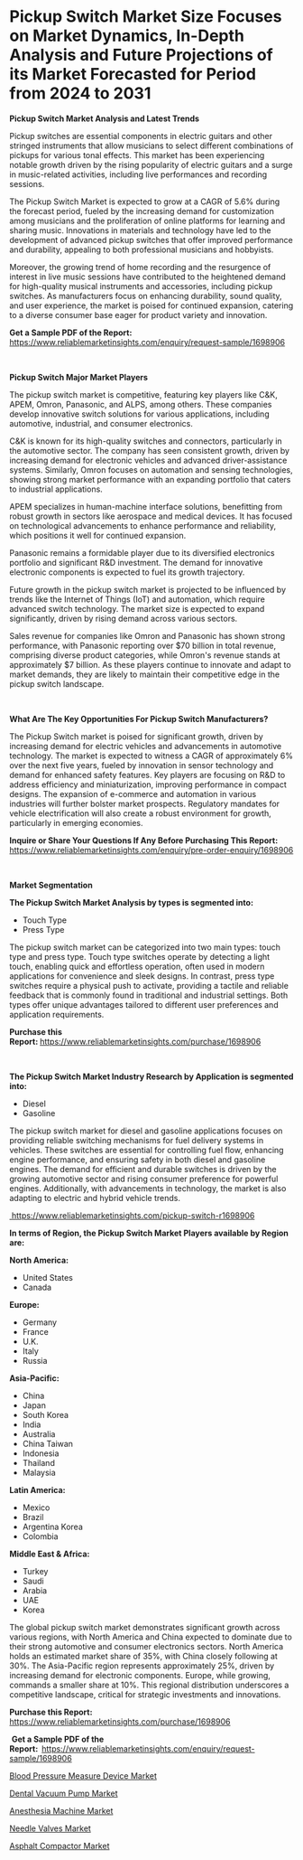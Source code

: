 <p><h1>Pickup Switch Market Size Focuses on Market Dynamics, In-Depth Analysis and Future Projections of its Market Forecasted for Period from 2024 to 2031</h1></p><p><strong>Pickup Switch Market Analysis and Latest Trends</strong></p>
<p><p>Pickup switches are essential components in electric guitars and other stringed instruments that allow musicians to select different combinations of pickups for various tonal effects. This market has been experiencing notable growth driven by the rising popularity of electric guitars and a surge in music-related activities, including live performances and recording sessions. </p><p>The Pickup Switch Market is expected to grow at a CAGR of 5.6% during the forecast period, fueled by the increasing demand for customization among musicians and the proliferation of online platforms for learning and sharing music. Innovations in materials and technology have led to the development of advanced pickup switches that offer improved performance and durability, appealing to both professional musicians and hobbyists.</p><p>Moreover, the growing trend of home recording and the resurgence of interest in live music sessions have contributed to the heightened demand for high-quality musical instruments and accessories, including pickup switches. As manufacturers focus on enhancing durability, sound quality, and user experience, the market is poised for continued expansion, catering to a diverse consumer base eager for product variety and innovation.</p></p>
<p><strong>Get a Sample PDF of the Report:&nbsp;</strong> <a href="https://www.reliablemarketinsights.com/enquiry/request-sample/1698906?utm_campaign=1444&utm_medium=2&utm_source=Github&utm_content=ia&utm_term=20102024&utm_id=pickup-switch">https://www.reliablemarketinsights.com/enquiry/request-sample/1698906</a></p>
<p>&nbsp;</p>
<p><strong>Pickup Switch Major Market Players</strong></p>
<p><p>The pickup switch market is competitive, featuring key players like C&K, APEM, Omron, Panasonic, and ALPS, among others. These companies develop innovative switch solutions for various applications, including automotive, industrial, and consumer electronics.</p><p>C&K is known for its high-quality switches and connectors, particularly in the automotive sector. The company has seen consistent growth, driven by increasing demand for electronic vehicles and advanced driver-assistance systems. Similarly, Omron focuses on automation and sensing technologies, showing strong market performance with an expanding portfolio that caters to industrial applications.</p><p>APEM specializes in human-machine interface solutions, benefitting from robust growth in sectors like aerospace and medical devices. It has focused on technological advancements to enhance performance and reliability, which positions it well for continued expansion.</p><p>Panasonic remains a formidable player due to its diversified electronics portfolio and significant R&D investment. The demand for innovative electronic components is expected to fuel its growth trajectory.</p><p>Future growth in the pickup switch market is projected to be influenced by trends like the Internet of Things (IoT) and automation, which require advanced switch technology. The market size is expected to expand significantly, driven by rising demand across various sectors.</p><p>Sales revenue for companies like Omron and Panasonic has shown strong performance, with Panasonic reporting over $70 billion in total revenue, comprising diverse product categories, while Omron's revenue stands at approximately $7 billion. As these players continue to innovate and adapt to market demands, they are likely to maintain their competitive edge in the pickup switch landscape.</p></p>
<p>&nbsp;</p>
<p><strong>What Are The Key Opportunities For Pickup Switch Manufacturers?</strong></p>
<p><p>The Pickup Switch market is poised for significant growth, driven by increasing demand for electric vehicles and advancements in automotive technology. The market is expected to witness a CAGR of approximately 6% over the next five years, fueled by innovation in sensor technology and demand for enhanced safety features. Key players are focusing on R&D to address efficiency and miniaturization, improving performance in compact designs. The expansion of e-commerce and automation in various industries will further bolster market prospects. Regulatory mandates for vehicle electrification will also create a robust environment for growth, particularly in emerging economies.</p></p>
<p><strong>Inquire or Share Your Questions If Any Before Purchasing This Report:</strong> <a href="https://www.reliablemarketinsights.com/enquiry/pre-order-enquiry/1698906?utm_campaign=1444&utm_medium=2&utm_source=Github&utm_content=ia&utm_term=20102024&utm_id=pickup-switch">https://www.reliablemarketinsights.com/enquiry/pre-order-enquiry/1698906</a></p>
<p>&nbsp;</p>
<p><strong>Market Segmentation</strong></p>
<p><strong>The Pickup Switch Market Analysis by types is segmented into:</strong></p>
<p><ul><li>Touch Type</li><li>Press Type</li></ul></p>
<p><p>The pickup switch market can be categorized into two main types: touch type and press type. Touch type switches operate by detecting a light touch, enabling quick and effortless operation, often used in modern applications for convenience and sleek designs. In contrast, press type switches require a physical push to activate, providing a tactile and reliable feedback that is commonly found in traditional and industrial settings. Both types offer unique advantages tailored to different user preferences and application requirements.</p></p>
<p><strong>Purchase this Report:&nbsp;</strong><a href="https://www.reliablemarketinsights.com/purchase/1698906?utm_campaign=1444&utm_medium=2&utm_source=Github&utm_content=ia&utm_term=20102024&utm_id=pickup-switch">https://www.reliablemarketinsights.com/purchase/1698906</a></p>
<p>&nbsp;</p>
<p><strong>The Pickup Switch Market Industry Research by Application is segmented into:</strong></p>
<p><ul><li>Diesel</li><li>Gasoline</li></ul></p>
<p><p>The pickup switch market for diesel and gasoline applications focuses on providing reliable switching mechanisms for fuel delivery systems in vehicles. These switches are essential for controlling fuel flow, enhancing engine performance, and ensuring safety in both diesel and gasoline engines. The demand for efficient and durable switches is driven by the growing automotive sector and rising consumer preference for powerful engines. Additionally, with advancements in technology, the market is also adapting to electric and hybrid vehicle trends.</p></p>
<p><a href="https://www.reliablemarketinsights.com/pickup-switch-r1698906?utm_campaign=1444&utm_medium=2&utm_source=Github&utm_content=ia&utm_term=20102024&utm_id=pickup-switch">&nbsp;https://www.reliablemarketinsights.com/pickup-switch-r1698906</a></p>
<p><strong>In terms of Region, the Pickup Switch Market Players available by Region are:</strong></p>
<p>
    <p> <strong> North America: </strong>
        <ul>
            <li>United States</li>
            <li>Canada</li>
        </ul>
        </p> 
    <p> <strong> Europe: </strong>
        <ul>
            <li>Germany</li>
            <li>France</li>
            <li>U.K.</li>
            <li>Italy</li>
            <li>Russia</li>
        </ul>
        </p> 
    <p> <strong> Asia-Pacific: </strong>
        <ul>
            <li>China</li>
            <li>Japan</li>
            <li>South Korea</li>
            <li>India</li>
            <li>Australia</li>
            <li>China Taiwan</li>
            <li>Indonesia</li>
            <li>Thailand</li>
            <li>Malaysia</li>
        </ul>
        </p> 
    <p> <strong> Latin America: </strong>
        <ul>
            <li>Mexico</li>
            <li>Brazil</li>
            <li>Argentina Korea</li>
            <li>Colombia</li>
        </ul>
        </p> 
    <p> <strong> Middle East & Africa: </strong>
        <ul>
            <li>Turkey</li>
            <li>Saudi</li>
            <li>Arabia</li>
            <li>UAE</li>
            <li>Korea</li>
        </ul>
    </p>
    </p>
<p><p>The global pickup switch market demonstrates significant growth across various regions, with North America and China expected to dominate due to their strong automotive and consumer electronics sectors. North America holds an estimated market share of 35%, with China closely following at 30%. The Asia-Pacific region represents approximately 25%, driven by increasing demand for electronic components. Europe, while growing, commands a smaller share at 10%. This regional distribution underscores a competitive landscape, critical for strategic investments and innovations.</p></p>
<p><strong>Purchase this Report: </strong><a href="https://www.reliablemarketinsights.com/purchase/1698906?utm_campaign=1444&utm_medium=2&utm_source=Github&utm_content=ia&utm_term=20102024&utm_id=pickup-switch">https://www.reliablemarketinsights.com/purchase/1698906</a></p>
<p>&nbsp;<strong>Get a Sample PDF of the Report:&nbsp;&nbsp;</strong><a href="https://www.reliablemarketinsights.com/enquiry/request-sample/1698906?utm_campaign=1444&utm_medium=2&utm_source=Github&utm_content=ia&utm_term=20102024&utm_id=pickup-switch">https://www.reliablemarketinsights.com/enquiry/request-sample/1698906</a></p>
<p><strong></strong></p>
<p><p><a href="https://www.linkedin.com/pulse/blood-pressure-measure-device-market-segmentation-in-depth-analysis-rnhoc?utm_campaign=1444&utm_medium=2&utm_source=Github&utm_content=ia&utm_term=20102024&utm_id=pickup-switch">Blood Pressure Measure Device Market</a></p><p><a href="https://www.linkedin.com/pulse/global-perspectives-dental-vacuum-pump-market-trends-challenges-fvyjc?utm_campaign=1444&utm_medium=2&utm_source=Github&utm_content=ia&utm_term=20102024&utm_id=pickup-switch">Dental Vacuum Pump Market</a></p><p><a href="https://www.linkedin.com/pulse/global-perspectives-anesthesia-machine-market-trends-challenges-46vqc?utm_campaign=1444&utm_medium=2&utm_source=Github&utm_content=ia&utm_term=20102024&utm_id=pickup-switch">Anesthesia Machine Market</a></p><p><a href="https://issuu.com/reportprime-2/docs/needle-valves-market-size-2030.pptx_6245d7c5a471b1?utm_campaign=1444&utm_medium=2&utm_source=Github&utm_content=ia&utm_term=20102024&utm_id=pickup-switch">Needle Valves Market</a></p><p><a href="https://issuu.com/reportprime-2/docs/asphalt-compactor-market-size-2030._6015a7b572459a?utm_campaign=1444&utm_medium=2&utm_source=Github&utm_content=ia&utm_term=20102024&utm_id=pickup-switch">Asphalt Compactor Market</a></p></p>